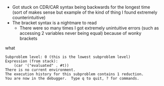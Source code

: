 - Got stuck on CDR/CAR syntax being backwards for the longest time (sort of makes sense but example of the kind of thing I found extremely counterintuitive)
- The bracket syntax is a nightmare to read
  - There were so many times I got extremely unintuitive errors (such as accessing 2 variables never being equal) because of wonky brackets

what
```
Subproblem level: 0 (this is the lowest subproblem level)
Expression (from stack):
    (car '("evaluated" . #t))
There is no current environment.
The execution history for this subproblem contains 1 reduction.
You are now in the debugger.  Type q to quit, ? for commands.
```